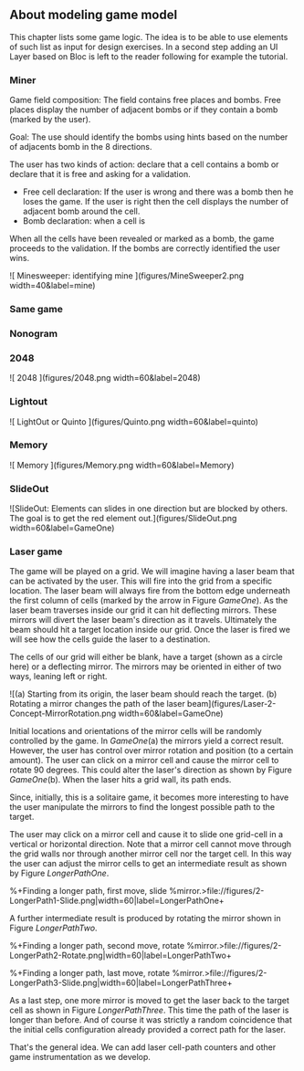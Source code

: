 ## About modeling game model

This chapter lists some game logic. The idea is to be able to use elements of such list as input for design exercises. 
In a second step adding an UI Layer based on Bloc is left to the reader following for example the tutorial.


### Miner

Game field composition: The field contains free places and bombs. Free places display the number of adjacent bombs or if they contain a bomb (marked by the user).

Goal: The use should identify the bombs using hints based on the number of adjacents bomb in the 8 directions. 

The user has two kinds of action: declare that a cell contains a bomb or declare that it is free and asking for a validation.

- Free cell declaration: If the user is wrong and there was a bomb then he loses the game.
If the user is right then the cell displays the number of adjacent bomb around the cell. 
- Bomb declaration: when a cell is 

When all the cells have been revealed or marked as a bomb, the game proceeds to the validation. 
If the bombs are correctly identified the user wins.

![ Minesweeper: identifying mine ](figures/MineSweeper2.png width=40&label=mine)


### Same game



### Nonogram

### 2048

![ 2048 ](figures/2048.png width=60&label=2048)

### Lightout

![ LightOut or Quinto ](figures/Quinto.png width=60&label=quinto)

### Memory

![ Memory ](figures/Memory.png width=60&label=Memory)

### SlideOut


![SlideOut: Elements can slides in one direction but are blocked by others. The goal is to get the red element out.](figures/SlideOut.png width=60&label=GameOne)

### Laser game

The game will be played on a grid. We will imagine having a laser beam that can be activated by the user. This will fire into the grid from a specific location. The laser beam will always fire from the bottom edge underneath the first column of cells (marked by the arrow in Figure *GameOne*). As the laser beam traverses inside our grid it can hit deflecting mirrors. These mirrors will divert the laser beam's direction as it travels. Ultimately the beam should hit a target location inside our grid.  Once the laser is fired we will see how the cells guide the laser to a destination. 

The cells of our grid will either be blank, have a target (shown as a circle here) or a deflecting mirror. The mirrors may be oriented in either of two ways, leaning left or right.

![(a) Starting from its origin, the laser beam should reach the target. (b) Rotating a mirror changes the path of the laser beam](figures/Laser-2-Concept-MirrorRotation.png width=60&label=GameOne)

Initial locations and orientations of the mirror cells will be randomly controlled by the game. In *GameOne*(a) the mirrors yield a correct result. However, the user has control over mirror rotation and position (to a certain amount). The user can click on a mirror cell and cause the mirror cell to rotate 90 degrees. This could alter the laser's direction as shown by Figure *GameOne*(b). When the laser hits a grid wall, its path ends.

Since, initially, this is a solitaire game, it becomes more interesting to have the user manipulate the mirrors to find the longest possible path to the target.  

The user may click on a mirror cell and cause it to slide one grid-cell in a vertical or horizontal direction. Note that a mirror cell cannot move through the grid walls nor through another mirror cell nor the target cell. In this way the user can adjust the mirror cells to get an intermediate result as shown by Figure *LongerPathOne*.

%+Finding a longer path, first move, slide %mirror.>file://figures/2-LongerPath1-Slide.png|width=60|label=LongerPathOne+

A further intermediate result is produced by rotating the mirror shown in Figure *LongerPathTwo*.

%+Finding a longer path, second move, rotate %mirror.>file://figures/2-LongerPath2-Rotate.png|width=60|label=LongerPathTwo+

%+Finding a longer path, last move, rotate %mirror.>file://figures/2-LongerPath3-Slide.png|width=60|label=LongerPathThree+

As a last step, one more mirror is moved to get the laser back to the target cell as shown in Figure *LongerPathThree*. This time the path of the laser is longer than before. And of course it was strictly a random coincidence that the initial cells configuration already provided a correct path for the laser.

That's the general idea. We can add laser cell-path counters and other game instrumentation as we develop.